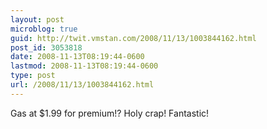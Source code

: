 ```yaml
---
layout: post
microblog: true
guid: http://twit.vmstan.com/2008/11/13/1003844162.html
post_id: 3053818
date: 2008-11-13T08:19:44-0600
lastmod: 2008-11-13T08:19:44-0600
type: post
url: /2008/11/13/1003844162.html
---
```

Gas at $1.99 for premium!? Holy crap! Fantastic!
